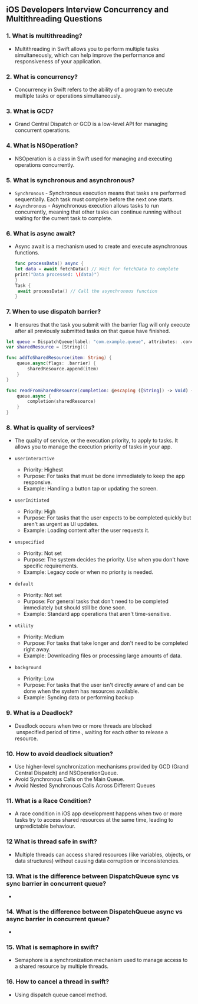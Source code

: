 ## iOS Developers Interview Concurrency and Multithreading Questions

### 1. What is multithreading?
  - Multithreading in Swift allows you to perform multiple tasks simultaneously, which can help improve the performance and 
   responsiveness of your application.

### 2. What is concurrency?
  - Concurrency in Swift refers to the ability of a program to execute multiple tasks or operations simultaneously.

### 3. What is GCD?
  - Grand Central Dispatch or GCD is a low-level API for managing concurrent operations.
    
### 4. What is NSOperation?
  - NSOperation is a class in Swift used for managing and executing operations concurrently.

### 5. What is synchronous and asynchronous? 
  - `Synchronous`
        - Synchronous execution means that tasks are performed sequentially. Each task must complete before the next one starts.
  - `Asynchronous`
        - Asynchronous execution allows tasks to run concurrently, meaning that other tasks can continue running without waiting for the current task to complete.
    
### 6. What is async await?
  - Async await is a mechanism used to create and execute asynchronous functions.
    ```swift
    func processData() async {
    let data = await fetchData() // Wait for fetchData to complete
    print("Data processed: \(data)")
    }
    Task {
     await processData() // Call the asynchronous function
    }
    ```
### 7. When to use dispatch barrier?
  -  It ensures that the task you submit with the barrier flag will only execute after all previously submitted tasks on that queue have finished.
```swift
let queue = DispatchQueue(label: "com.example.queue", attributes: .concurrent)
var sharedResource = [String]()

func addToSharedResource(item: String) {
    queue.async(flags: .barrier) {
        sharedResource.append(item)
    }
}

func readFromSharedResource(completion: @escaping ([String]) -> Void) {
    queue.async {
        completion(sharedResource)
    }
}

```
### 8. What is quality of services?
- The quality of service, or the execution priority, to apply to tasks. It allows you to manage the execution priority of tasks in your app.
  
 - `userInteractive`
    - Priority: Highest
    - Purpose: For tasks that must be done immediately to keep the app responsive.
    - Example: Handling a button tap or updating the screen.
- `userInitiated`
    - Priority: High
    - Purpose: For tasks that the user expects to be completed quickly but aren't as urgent as UI updates.
    - Example: Loading content after the user requests it.
- `unspecified`
    - Priority: Not set
    - Purpose: The system decides the priority. Use when you don't have specific requirements.
    - Example: Legacy code or when no priority is needed.
- `default`
    - Priority: Not set
    - Purpose: For general tasks that don't need to be completed immediately but should still be done soon.
    - Example: Standard app operations that aren't time-sensitive.
- `utility`
    - Priority: Medium
    - Purpose: For tasks that take longer and don't need to be completed right away.
    - Example: Downloading files or processing large amounts of data.
- `background`
    - Priority: Low
    - Purpose: For tasks that the user isn't directly aware of and can be done when the system has resources available.
    - Example: Syncing data or performing backup
  
### 9. What is a Deadlock?
  - Deadlock occurs when two or more threads are blocked  unspecified period of time., waiting for each other to release a resource.
    
### 10. How to avoid deadlock situation?
  - Use higher-level synchronization mechanisms provided by GCD (Grand Central Dispatch) and NSOperationQueue.
  - Avoid Synchronous Calls on the Main Queue.
  - Avoid Nested Synchronous Calls Across Different Queues

### 11. What is a Race Condition?
  - A race condition in iOS app development happens when two or more tasks try to access 
    shared resources at the same time, leading to unpredictable behaviour.

### 12 What is thread safe in swift?
  -  Multiple threads can access shared resources (like variables, objects, or data structures) without causing data corruption or inconsistencies.
    
### 13. What is the difference between DispatchQueue sync vs sync barrier in concurrent queue?
   - 

### 14. What is the difference between DispatchQueue async vs async barrier in concurrent queue?
   - 
### 15. What is semaphore in swift?
   - Semaphore is a synchronization mechanism used to manage access to a shared resource by multiple threads.

### 16. How to cancel a thread in swift?
   - Using dispatch queue cancel method.
